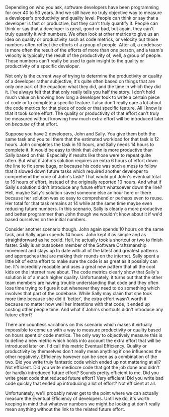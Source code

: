 Depending on who you ask, software developers have been programming for over 40 to 50 years.  And we still have no truly objective way to measure a developer's productivity and quality level.  People can think or say that a developer is fast or productive, but they can't truly quantify it. People can think or say that a developer is great, good or bad, but again, they can't truly quantify it with numbers.  We often look at other metrics to give us an idea on quality or productivity such as code metrics, or velocity but those numbers often reflect the efforts of a group of people.  After all, a codebase is more often the result of the efforts of more than one person, and a team's velocity is typically the result of the productivity of, well, a group of people.  Those numbers can't really be used to gain insight to the quality or productivity of a specific developer.

Not only is the current way of trying to determine the productivity or quality of a developer rather subjective, it's quite often based on things that are only one part of the equation: what they did, and the time in which they did it. I've always felt that that only really tells you half the story. I don't hold much value on knowing how long a developer took to write a certain piece of code or to complete a specific feature.  I also don't really care a lot about the code metrics for that piece of code or that specific feature.  All I know is that it took some effort.  The quality or productivity of that effort can't truly be measured without knowing how much extra effort will be introduced later on <em>because of</em> that effort.  

Suppose you have 2 developers, John and Sally. You give them both the same task and you tell them that the estimated workload for that task is 12 hours.  John completes the task in 10 hours, and Sally needs 14 hours to complete it.  It would be easy to think that John is more productive than Sally based on this.  Especially if results like those were to repeat quite often.  But what if John's solution requires an extra 6 hours of effort down the line to fix some bugs, or because his code was such a mess to follow that it slowed down future tasks which required another developer to comprehend the code of John's task?  That would put John's eventual total to 16 hours of effort, instead of the originally reported 10 hours.  And what if Sally's solution didn't introduce any future effort whatsoever down the line?  Hell, maybe Sally's solution saved someone else an hour here or there because her solution was so easy to comprehend or perhaps even to reuse.  Her total for that task remains at 14 while at the same time maybe even reducing future numbers.  In this scenario, Sally is clearly a more productive and better programmer than John though we wouldn't know about it if we'd based ourselves on the initial numbers.

Consider another scenario though.  John again spends 10 hours on the same task, and Sally again spends 14 hours.  John kept it as simple and as straightforward as he could.  Hell, he actually took a shortcut or two to finish faster.  Sally is an outspoken member of the Software Craftsmanship movement and stays up to date with all of the latest and greatest patterns and approaches that are making their rounds on the internet.  Sally spent a little bit of extra effort to make sure the code is as great as it possibly can be.  It's incredibly readable and uses a great new pattern that all the cool kids on the internet rave about.  The code metrics clearly show that Sally's solution is of a much higher quality.  Unfortunately, it turns out that the other team members are having trouble understanding that code and they often lose time trying to figure it out whenever they need to do something which involves that part of the codebase.  While Sally may claim that she took more time because she did it 'better', the extra effort wasn't worth it because no matter how well her intentions with that code, it ended up costing other people time.  And what if John's shortcuts didn't introduce any future effort? 

There are countless variations on this scenario which makes it virtually impossible to come up with a way to measure productivity or quality based on hours spent or code metrics. The only way to objectively measure this is to define a new metric which holds into account the extra effort that will be introduced later on. I'd call this metric Eventual Efficiency.  Quality or productivity by themselves don't really mean anything if one influences the other negatively.  Efficiency however can be seen as a combination of the two.  Did you write truly fantastic code which ended up not mattering at all? Not efficient.  Did you write mediocre code that got the job done and didn't (or hardly) introduced future effort? Sounds pretty efficient to me.  Did you write great code that reduced future effort? Very efficient!  Did you write bad code quickly that ended up introducing a lot of effort? Not efficient at all.

Unfortunately, we'll probably never get to the point where we can actually measure the Eventual Efficiency of developers.  Until we do, it's worth keeping in mind that whatever numbers we might be looking at don't really mean anything without the link to the related future effort.
